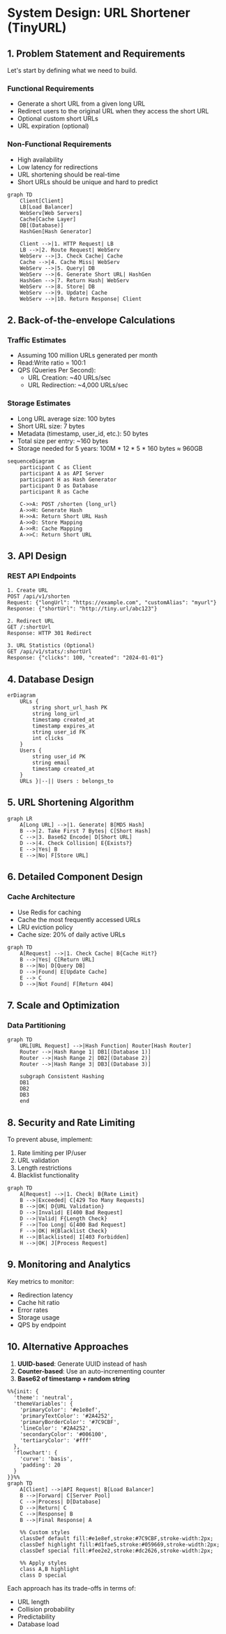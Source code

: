 # System Design: URL Shortener (TinyURL)

## 1. Problem Statement and Requirements

Let's start by defining what we need to build.

### Functional Requirements
- Generate a short URL from a given long URL
- Redirect users to the original URL when they access the short URL
- Optional custom short URLs
- URL expiration (optional)

### Non-Functional Requirements
- High availability
- Low latency for redirections
- URL shortening should be real-time
- Short URLs should be unique and hard to predict

```mermaid
graph TD
    Client[Client]
    LB[Load Balancer]
    WebServ[Web Servers]
    Cache[Cache Layer]
    DB[(Database)]
    HashGen[Hash Generator]

    Client -->|1. HTTP Request| LB
    LB -->|2. Route Request| WebServ
    WebServ -->|3. Check Cache| Cache
    Cache -->|4. Cache Miss| WebServ
    WebServ -->|5. Query| DB
    WebServ -->|6. Generate Short URL| HashGen
    HashGen -->|7. Return Hash| WebServ
    WebServ -->|8. Store| DB
    WebServ -->|9. Update| Cache
    WebServ -->|10. Return Response| Client
```

## 2. Back-of-the-envelope Calculations

### Traffic Estimates
- Assuming 100 million URLs generated per month
- Read:Write ratio = 100:1
- QPS (Queries Per Second):
  - URL Creation: ~40 URLs/sec
  - URL Redirection: ~4,000 URLs/sec

### Storage Estimates
- Long URL average size: 100 bytes
- Short URL size: 7 bytes
- Metadata (timestamp, user_id, etc.): 50 bytes
- Total size per entry: ~160 bytes
- Storage needed for 5 years: 100M * 12 * 5 * 160 bytes ≈ 960GB

```mermaid
sequenceDiagram
    participant C as Client
    participant A as API Server
    participant H as Hash Generator
    participant D as Database
    participant R as Cache

    C->>A: POST /shorten {long_url}
    A->>H: Generate Hash
    H->>A: Return Short URL Hash
    A->>D: Store Mapping
    A->>R: Cache Mapping
    A->>C: Return Short URL
```

## 3. API Design

### REST API Endpoints

```plaintext
1. Create URL
POST /api/v1/shorten
Request: {"longUrl": "https://example.com", "customAlias": "myurl"}
Response: {"shortUrl": "http://tiny.url/abc123"}

2. Redirect URL
GET /:shortUrl
Response: HTTP 301 Redirect

3. URL Statistics (Optional)
GET /api/v1/stats/:shortUrl
Response: {"clicks": 100, "created": "2024-01-01"}
```

## 4. Database Design

```mermaid
erDiagram
    URLs {
        string short_url_hash PK
        string long_url
        timestamp created_at
        timestamp expires_at
        string user_id FK
        int clicks
    }
    Users {
        string user_id PK
        string email
        timestamp created_at
    }
    URLs }|--|| Users : belongs_to
```

## 5. URL Shortening Algorithm

```mermaid
graph LR
    A[Long URL] -->|1. Generate| B[MD5 Hash]
    B -->|2. Take First 7 Bytes| C[Short Hash]
    C -->|3. Base62 Encode| D[Short URL]
    D -->|4. Check Collision| E{Exists?}
    E -->|Yes| B
    E -->|No| F[Store URL]
```

## 6. Detailed Component Design

### Cache Architecture
- Use Redis for caching
- Cache the most frequently accessed URLs
- LRU eviction policy
- Cache size: 20% of daily active URLs

```mermaid
graph TD
    A[Request] -->|1. Check Cache| B{Cache Hit?}
    B -->|Yes| C[Return URL]
    B -->|No| D[Query DB]
    D -->|Found| E[Update Cache]
    E --> C
    D -->|Not Found| F[Return 404]
```

## 7. Scale and Optimization

### Data Partitioning

```mermaid
graph TD
    URL[URL Request] -->|Hash Function| Router[Hash Router]
    Router -->|Hash Range 1| DB1[(Database 1)]
    Router -->|Hash Range 2| DB2[(Database 2)]
    Router -->|Hash Range 3| DB3[(Database 3)]
    
    subgraph Consistent Hashing
    DB1
    DB2
    DB3
    end
```

## 8. Security and Rate Limiting

To prevent abuse, implement:
1. Rate limiting per IP/user
2. URL validation
3. Length restrictions
4. Blacklist functionality

```mermaid
graph TD
    A[Request] -->|1. Check| B{Rate Limit}
    B -->|Exceeded| C[429 Too Many Requests]
    B -->|OK| D{URL Validation}
    D -->|Invalid| E[400 Bad Request]
    D -->|Valid| F{Length Check}
    F -->|Too Long| G[400 Bad Request]
    F -->|OK| H{Blacklist Check}
    H -->|Blacklisted| I[403 Forbidden]
    H -->|OK| J[Process Request]
```

## 9. Monitoring and Analytics

Key metrics to monitor:
- Redirection latency
- Cache hit ratio
- Error rates
- Storage usage
- QPS by endpoint

## 10. Alternative Approaches

1. **UUID-based**: Generate UUID instead of hash
2. **Counter-based**: Use an auto-incrementing counter
3. **Base62 of timestamp + random string**


```mermaid
%%{init: {
  'theme': 'neutral',
  'themeVariables': {
    'primaryColor': '#e1e8ef',
    'primaryTextColor': '#2A4252',
    'primaryBorderColor': '#7C9CBF',
    'lineColor': '#2A4252',
    'secondaryColor': '#006100',
    'tertiaryColor': '#fff'
  },
  'flowchart': {
    'curve': 'basis',
    'padding': 20
  }
}}%%
graph TD
    A[Client] -->|API Request| B[Load Balancer]
    B -->|Forward| C[Server Pool]
    C -->|Process| D[Database]
    D -->|Return| C
    C -->|Response| B
    B -->|Final Response| A

    %% Custom styles
    classDef default fill:#e1e8ef,stroke:#7C9CBF,stroke-width:2px;
    classDef highlight fill:#d1fae5,stroke:#059669,stroke-width:2px;
    classDef special fill:#fee2e2,stroke:#dc2626,stroke-width:2px;

    %% Apply styles
    class A,B highlight
    class D special
```

Each approach has its trade-offs in terms of:
- URL length
- Collision probability
- Predictability
- Database load
